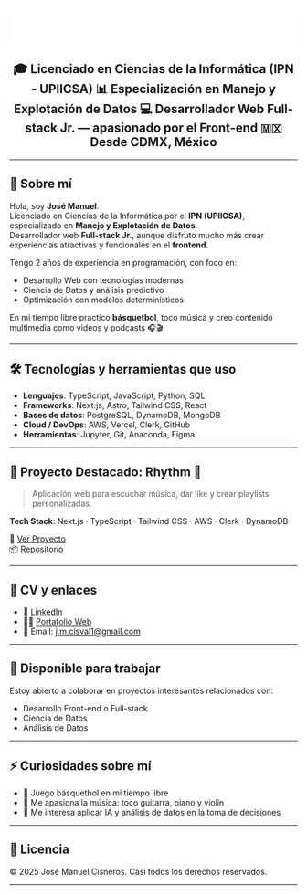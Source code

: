 <h2 align="center">
  <img src="name.svg" alt="José Manuel" width="640"/>
  <br><br>
  🎓 Licenciado en Ciencias de la Informática (IPN - UPIICSA)  
  📊 Especialización en Manejo y Explotación de Datos  
  💻 Desarrollador Web <b>Full-stack Jr.</b> — apasionado por el <b>Front-end</b>  
  🇲🇽 Desde CDMX, México
</h2>

---

## 👋 Sobre mí

Hola, soy **José Manuel**.  
Licenciado en Ciencias de la Informática por el **IPN (UPIICSA)**, especializado en **Manejo y Explotación de Datos**.  
Desarrollador web **Full-stack Jr.**, aunque disfruto mucho más crear experiencias atractivas y funcionales en el **frontend**.

Tengo 2 años de experiencia en programación, con foco en:
- Desarrollo Web con tecnologías modernas
- Ciencia de Datos y análisis predictivo
- Optimización con modelos determinísticos

En mi tiempo libre practico **básquetbol**, toco música y creo contenido multimedia como videos y podcasts 🎧🎬

---

## 🛠 Tecnologías y herramientas que uso

- **Lenguajes**: TypeScript, JavaScript, Python, SQL  
- **Frameworks**: Next.js, Astro, Tailwind CSS, React  
- **Bases de datos**: PostgreSQL, DynamoDB, MongoDB  
- **Cloud / DevOps**: AWS, Vercel, Clerk, GitHub  
- **Herramientas**: Jupyter, Git, Anaconda, Figma  

---

## 🚀 Proyecto Destacado: Rhythm 🎵

> Aplicación web para escuchar música, dar like y crear playlists personalizadas.

**Tech Stack**: Next.js · TypeScript · Tailwind CSS · AWS · Clerk · DynamoDB

🔗 [Ver Proyecto](https://rhythm-rho.vercel.app)  
📦 [Repositorio](https://github.com/Lstrappare/rhythm)

---

## 📄 CV y enlaces

<!-- - 📄 [Currículum](https://example.com/cv.pdf) -->
- 💼 [LinkedIn](https://www.linkedin.com/in/josé-manuel-cisneros-valero-1b7a3b258/)
- 🧑‍💻 [Portafolio Web](https://portafoliojocis.netlify.app)
- 📨 Email: [j.m.cisval1@gmail.com](mailto:j.m.cisval1@gmail.com)

---

## 🤝 Disponible para trabajar

Estoy abierto a colaborar en proyectos interesantes relacionados con:
- Desarrollo Front-end o Full-stack
- Ciencia de Datos
- Análisis de Datos

---

## ⚡ Curiosidades sobre mí

- 🏀 Juego básquetbol en mi tiempo libre  
- 🎸 Me apasiona la música: toco guitarra, piano y violín  
- 🧠 Me interesa aplicar IA y análisis de datos en la toma de decisiones

---

## 🧾 Licencia

© 2025 José Manuel Cisneros. Casi todos los derechos reservados.

---

